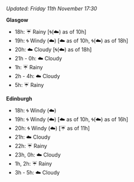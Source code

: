 *Updated: Friday 11th November 17:30*

**Glasgow**

* 18h: :umbrella: Rainy [:cyclone:(:cloud:) as of 10h]
* 19h: :cyclone: Windy (:cloud:) [:cloud: as of 10h, :cyclone:(:cloud:) as of 18h]
* 20h: :cloud: Cloudy [:cyclone:(:cloud:) as of 18h]
* 21h - 0h: :cloud: Cloudy
* 1h: :umbrella: Rainy
* 2h - 4h: :cloud: Cloudy
* 5h: :umbrella: Rainy

**Edinburgh**

* 18h: :cyclone: Windy (:cloud:)
* 19h: :cyclone: Windy (:cloud:) [:cloud: as of 10h, :cyclone:(:cloud:) as of 16h]
* 20h: :cyclone: Windy (:cloud:) [:umbrella: as of 11h]
* 21h: :cloud: Cloudy
* 22h: :umbrella: Rainy
* 23h, 0h: :cloud: Cloudy
* 1h, 2h: :umbrella: Rainy
* 3h - 5h: :cloud: Cloudy

